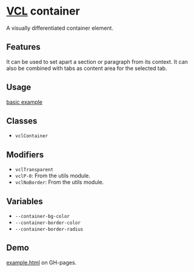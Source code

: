 # [VCL](https://vcl.github.io/) container

A visually differentiated container element.

## Features

It can be used to set apart a section or paragraph from its context.
It can also be combined with tabs as content area for the selected tab.

## Usage

[basic example](/demo/example.html)

## Classes

- `vclContainer`

## Modifiers

- `vclTransparent`
- `vclP-0`: From the utils module.
- `vclNoBorder`: From the utils module.

## Variables

- `--container-bg-color`
- `--container-border-color`
- `--container-border-radius`

## Demo

[example.html](/demo/example.html) on GH-pages.
